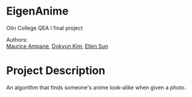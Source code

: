 # EigenAnime
Olin College QEA I final project
 
Authors:  
[Maurice Ampane](https://github.com/Moampane), [Dokyun Kim](https://github.com/dokyun-kim4), [Ellen Sun](https://github.com/eys123)
 
# Project Description  
An algorithm that finds someone's anime look-alike when given a photo.
